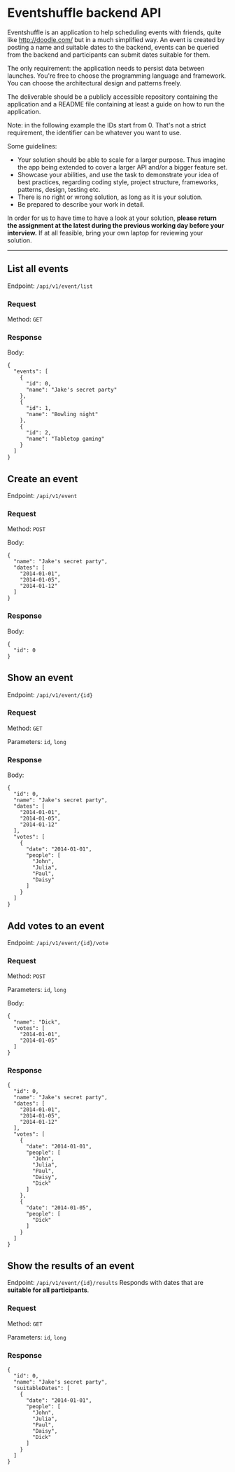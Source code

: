 # Eventshuffle backend API

Eventshuffle is an application to help scheduling events with friends, quite like http://doodle.com/ but in a much simplified way. An event is created by posting a name and suitable dates to the backend, events can be queried from the backend and participants can submit dates suitable for them.

The only requirement: the application needs to persist data between launches. You're free to choose the programming language and framework. You can choose the architectural design and patterns freely.

The deliverable should be a publicly accessible repository containing the application and a README file containing at least a guide on how to run the application.

Note: in the following example the IDs start from 0. That's not a strict requirement, the identifier can be whatever you want to use.

Some guidelines:

- Your solution should be able to scale for a larger purpose. Thus imagine the app being extended to cover a larger API and/or a bigger feature set.
- Showcase your abilities, and use the task to demonstrate your idea of best practices, regarding coding style, project structure, frameworks, patterns, design, testing etc.
- There is no right or wrong solution, as long as it is your solution.
- Be prepared to describe your work in detail.

In order for us to have time to have a look at your solution, **please return the assignment at the latest during the previous working day before your interview.** If at all feasible, bring your own laptop for reviewing your solution.

---

## List all events

Endpoint: `/api/v1/event/list`

### Request

Method: `GET`

### Response

Body:

```
{
  "events": [
    {
      "id": 0,
      "name": "Jake's secret party"
    },
    {
      "id": 1,
      "name": "Bowling night"
    },
    {
      "id": 2,
      "name": "Tabletop gaming"
    }
  ]
}
```

## Create an event

Endpoint: `/api/v1/event`

### Request

Method: `POST`

Body:

```
{
  "name": "Jake's secret party",
  "dates": [
    "2014-01-01",
    "2014-01-05",
    "2014-01-12"
  ]
}
```

### Response

Body:

```
{
  "id": 0
}
```

## Show an event

Endpoint: `/api/v1/event/{id}`

### Request

Method: `GET`

Parameters: `id`, `long`

### Response

Body:

```
{
  "id": 0,
  "name": "Jake's secret party",
  "dates": [
    "2014-01-01",
    "2014-01-05",
    "2014-01-12"
  ],
  "votes": [
    {
      "date": "2014-01-01",
      "people": [
        "John",
        "Julia",
        "Paul",
        "Daisy"
      ]
    }
  ]
}
```

## Add votes to an event

Endpoint: `/api/v1/event/{id}/vote`

### Request

Method: `POST`

Parameters: `id`, `long`

Body:

```
{
  "name": "Dick",
  "votes": [
    "2014-01-01",
    "2014-01-05"
  ]
}
```

### Response

```
{
  "id": 0,
  "name": "Jake's secret party",
  "dates": [
    "2014-01-01",
    "2014-01-05",
    "2014-01-12"
  ],
  "votes": [
    {
      "date": "2014-01-01",
      "people": [
        "John",
        "Julia",
        "Paul",
        "Daisy",
        "Dick"
      ]
    },
    {
      "date": "2014-01-05",
      "people": [
        "Dick"
      ]
    }
  ]
}
```

## Show the results of an event

Endpoint: `/api/v1/event/{id}/results`
Responds with dates that are **suitable for all participants**.

### Request

Method: `GET`

Parameters: `id`, `long`

### Response

```
{
  "id": 0,
  "name": "Jake's secret party",
  "suitableDates": [
    {
      "date": "2014-01-01",
      "people": [
        "John",
        "Julia",
        "Paul",
        "Daisy",
        "Dick"
      ]
    }
  ]
}
```
